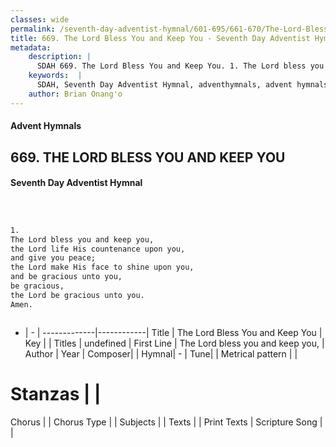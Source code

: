 ```yaml
---
classes: wide
permalink: /seventh-day-adventist-hymnal/601-695/661-670/The-Lord-Bless-You-and-Keep-You/
title: 669. The Lord Bless You and Keep You - Seventh Day Adventist Hymnal
metadata:
    description: |
      SDAH 669. The Lord Bless You and Keep You. 1. The Lord bless you and keep you, the Lord life His countenance upon you, and give you peace; the Lord make His face to shine upon you, and be gracious unto you, be gracious, the Lord be gracious unto you. Amen.
    keywords:  |
      SDAH, Seventh Day Adventist Hymnal, adventhymnals, advent hymnals, The Lord Bless You and Keep You, The Lord bless you and keep you, 
    author: Brian Onang'o
---
```


#### Advent Hymnals
## 669. THE LORD BLESS YOU AND KEEP YOU
#### Seventh Day Adventist Hymnal

```txt



1.
The Lord bless you and keep you,
the Lord life His countenance upon you,
and give you peace;
the Lord make His face to shine upon you,
and be gracious unto you,
be gracious,
the Lord be gracious unto you.
Amen.



```

- |   -  |
-------------|------------|
Title | The Lord Bless You and Keep You |
Key |  |
Titles | undefined |
First Line | The Lord bless you and keep you, |
Author | 
Year | 
Composer|  |
Hymnal|  - |
Tune|  |
Metrical pattern | |
# Stanzas |  |
Chorus |  |
Chorus Type |  |
Subjects |  |
Texts |  |
Print Texts | 
Scripture Song |  |
  
